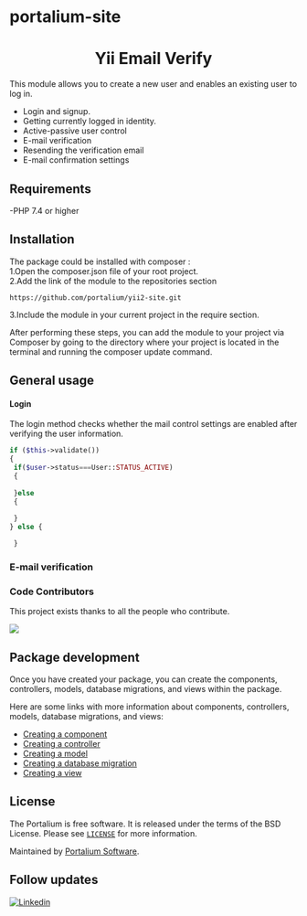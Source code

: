 # portalium-site

<p>

<h1 align="center">Yii Email Verify</h1>

This module allows you to create a new user and enables an existing user to log in.
- Login and signup.
- Getting currently logged in identity.
- Active-passive user control
- E-mail verification
- Resending the verification email
- E-mail confirmation settings

## Requirements

-PHP 7.4 or higher

## Installation
The package could be installed with composer :<br/>
1.Open the composer.json file of your root project.<br/>
2.Add the link of the module to the repositories section 
```shell
https://github.com/portalium/yii2-site.git 
```
3.Include the module in your current project in the require section.<br/>

After performing these steps, you can add the module to your project via Composer by going to the directory where your project is located in the terminal and running the composer update command.



## General usage

#### Login
The login method checks whether the mail control settings are enabled after verifying the user information.

```php
if ($this->validate())
{
 if($user->status===User::STATUS_ACTIVE)
 {
 
 }else
 {
 
 }
} else {

 }
```
### E-mail verification


### Code Contributors

This project exists thanks to all the people who contribute.

<a href="https://github.com/portalium/yii2-site/graphs/contributors"><img src="https://opencollective.com/yii2-grid/contributors.svg?width=890&button=false" /></a>

## Package development

Once you have created your package, you can create the components, controllers, models, database migrations, and views within the package.

Here are some links with more information about components, controllers, models, database migrations, and views:

- [Creating a component](https://www.yiiframework.com/doc/guide/2.0/en/concept-components)
- [Creating a controller](https://www.yiiframework.com/doc/guide/2.0/en/structure-controllers)
- [Creating a model](https://www.yiiframework.com/doc/guide/2.0/en/structure-models)
- [Creating a database migration](https://www.yiiframework.com/doc/guide/2.0/en/db-migrations)
- [Creating a view](https://www.yiiframework.com/doc/guide/2.0/en/structure-views)

## License
The Portalium  is free software. It is released under the terms of the BSD License.
Please see [`LICENSE`](./LICENSE.md) for more information.

Maintained by [Portalium Software](https://www.yiiframework.com/).

## Follow updates
[![Linkedin](https://img.shields.io/badge/linkedin-join-1DA1F2?style=flat&logo=linkedin)](https://www.linkedin.com/company/diginova-informatics/)